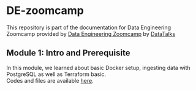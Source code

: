 # DE-zoomcamp
This repository is part of the documentation for Data Engineering Zoomcamp provided by [Data Engineering Zoomcamp](https://github.com/DataTalksClub/data-engineering-zoomcamp) by [DataTalks](https://datatalks.club/blog/data-engineering-zoomcamp.html)

## Module 1: Intro and Prerequisite
In this module, we learned about basic Docker setup, ingesting data with PostgreSQL as well as Terraform basic.\
Codes and files are available [here](https://github.com/rochanofa/DE-zoomcamp/tree/main/01%20Module%201%20Intro%20and%20Prerequisite).
